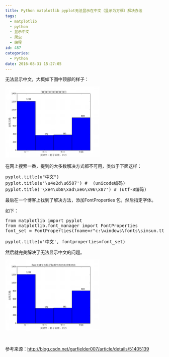 ```yaml
---
title: Python matplotlib pyplot无法显示在中文（显示为方框）解决办法
tags:
  - matplotlib
  - python
  - 显示中文
  - 爬虫
  - 编程
id: 487
categories:
  - Python
date: 2016-08-31 15:27:05
---
```


无法显示中文，大概如下图中顶部的样子：

[![figure_1](https://raw.githubusercontent.com/ankanch/blog/master/images/wp-content/uploads/2016/08/figure_1-300x225.png)](https://raw.githubusercontent.com/ankanch/blog/master/images/wp-content/uploads/2016/08/figure_1.png)

在网上搜索一番，提到的大多数解决方式都不可用，类似于下面这样：
<pre class="lang:python decode:true ">pyplot.title(u"中文")
pyplot.title(u'\u4e2d\u6587') #  (unicode编码)
pyplot.title('\xe4\xb8\xad\xe6\x96\x87') # (utf-8编码)</pre>
最后在一个博客上找到了解决方法，添加FontProperties 包，然后指定字体。

如下：
<pre class="lang:python decode:true ">from matplotlib import pyplot  
from matplotlib.font_manager import FontProperties  
font_set = FontProperties(fname=r"c:\windows\fonts\simsun.ttc", size=15)  

pyplot.title(u'中文', fontproperties=font_set)</pre>
然后就完美解决了无法显示中文的问题。

[![figure_1](https://raw.githubusercontent.com/ankanch/blog/master/images/wp-content/uploads/2016/08/figure_1-1-300x225.png)](https://raw.githubusercontent.com/ankanch/blog/master/images/wp-content/uploads/2016/08/figure_1-1.png)

&nbsp;

参考来源：http://blog.csdn.net/garfielder007/article/details/51405139